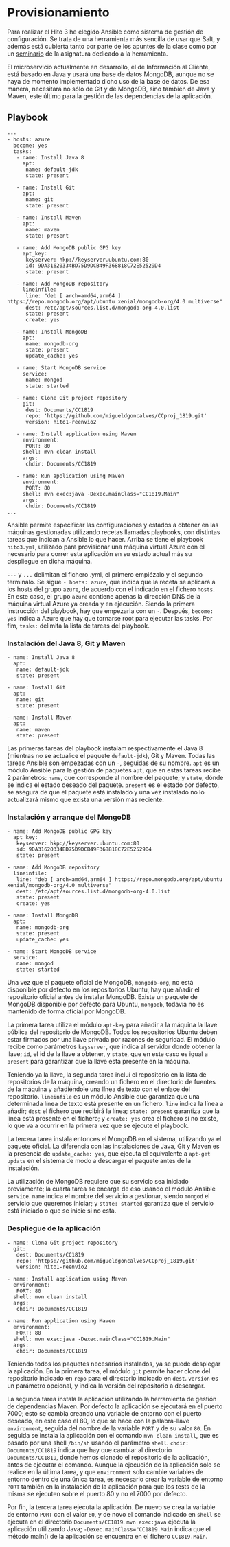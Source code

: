 # Provisionamiento

Para realizar el Hito 3 he elegido Ansible como sistema de gestión de configuración. Se trata de una herramienta más sencilla de usar que Salt, y además está cubierta tanto por parte de los apuntes de la clase como por un [seminario](https://www.meetup.com/es-ES/Granada-Geek/events/255973562/?rv=ea1_v2&_xtd=gatlbWFpbF9jbGlja9oAJDViZWU1ZjJmLWViZDAtNGMwMi05ZTI3LTkxODY0M2YwZjYzNw) de la asignatura dedicado a la herramienta.

El microservicio actualmente en desarrollo, el de Información al Cliente, está basado en Java y usará una base de datos MongoDB, aunque no se haya de momento implementado dicho uso de la base de datos. De esa manera, necesitará no sólo de Git y de MongoDB, sino también de Java y Maven, este último para la gestión de las dependencias de la aplicación.

## Playbook

```
---
- hosts: azure
  become: yes
  tasks:
   - name: Install Java 8
     apt:
      name: default-jdk
      state: present

   - name: Install Git
     apt:
      name: git
      state: present

   - name: Install Maven
     apt:
      name: maven
      state: present

   - name: Add MongoDB public GPG key
     apt_key:
      keyserver: hkp://keyserver.ubuntu.com:80
      id: 9DA31620334BD75D9DCB49F368818C72E52529D4
      state: present

   - name: Add MongoDB repository
     lineinfile:
      line: "deb [ arch=amd64,arm64 ] https://repo.mongodb.org/apt/ubuntu xenial/mongodb-org/4.0 multiverse"
      dest: /etc/apt/sources.list.d/mongodb-org-4.0.list
      state: present
      create: yes

   - name: Install MongoDB
     apt:
      name: mongodb-org
      state: present
      update_cache: yes

   - name: Start MongoDB service
     service:
      name: mongod
      state: started

   - name: Clone Git project repository
     git:
      dest: Documents/CC1819
      repo: 'https://github.com/migueldgoncalves/CCproj_1819.git'
      version: hito1-reenvio2

   - name: Install application using Maven
     environment:
      PORT: 80
     shell: mvn clean install
     args:
      chdir: Documents/CC1819

   - name: Run application using Maven
     environment:
      PORT: 80
     shell: mvn exec:java -Dexec.mainClass="CC1819.Main"
     args:
      chdir: Documents/CC1819
...
```
Ansible permite especificar las configuraciones y estados a obtener en las máquinas gestionadas utilizando recetas llamadas playbooks, con distintas tareas que indican a Ansible lo que hacer. Arriba se tiene el playbook `hito3.yml`, utilizado para provisionar una máquina virtual Azure con el necesario para correr esta aplicación en su estado actual más su despliegue en dicha máquina.

`---` y `...` delimitan el fichero .yml, el primero empiézalo y el segundo terminalo. Se sigue `- hosts: azure`, que indica que la receta se aplicará a los hosts del grupo `azure`, de acuerdo con el indicado en el fichero `hosts`. En este caso, el grupo `azure` contiene apenas la dirección DNS de la máquina virtual Azure ya creada y en ejecución. Siendo la primera instrucción del playbook, hay que empezarla con un `-`. Después, `become: yes` indica a Azure que hay que tornarse root para ejecutar las tasks. Por fim, `tasks:` delimita la lista de tareas del playbook.

### Instalación del Java 8, Git y Maven

```
- name: Install Java 8
  apt:
   name: default-jdk
   state: present

- name: Install Git
  apt:
   name: git
   state: present

- name: Install Maven
  apt:
   name: maven
   state: present
```
Las primeras tareas del playbook instalam respectivamente el Java 8 (mientras no se actualice el paquete `default-jdk`), Git y Maven. Todas las tareas Ansible son empezadas con un `-`, seguidas de su nombre.
`apt` es un módulo Ansible para la gestión de paquetes `apt`, que en estas tareas recibe 2 parámetros: `name`, que corresponde al nombre del paquete; y `state`, dónde se indica el estado deseado del paquete. `present` es el estado por defecto, se asegura de que el paquete está instalado y una vez instalado no lo actualizará mismo que exista una versión más reciente.

### Instalación y arranque del MongoDB

```
- name: Add MongoDB public GPG key
  apt_key:
   keyserver: hkp://keyserver.ubuntu.com:80
   id: 9DA31620334BD75D9DCB49F368818C72E52529D4
   state: present

- name: Add MongoDB repository
  lineinfile:
   line: "deb [ arch=amd64,arm64 ] https://repo.mongodb.org/apt/ubuntu xenial/mongodb-org/4.0 multiverse"
   dest: /etc/apt/sources.list.d/mongodb-org-4.0.list
   state: present
   create: yes

- name: Install MongoDB
  apt:
   name: mongodb-org
   state: present
   update_cache: yes

- name: Start MongoDB service
  service:
   name: mongod
   state: started
```
Una vez que el paquete oficial de MongoDB, `mongodb-org`, no está disponible por defecto en los repositorios Ubuntu, hay que añadir el repositorio oficial antes de instalar MongoDB. Existe un paquete de MongoDB disponible por defecto para Ubuntu, `mongodb`, todavía no es mantenido de forma oficial por MongoDB.

La primera tarea utiliza el módulo `apt-key` para añadir a la máquina la llave pública del repositorio de MongoDB. Todos los repositorios Ubuntu deben estar firmados por una llave privada por razones de seguridad. El módulo recibe como parámetros `keyserver`, que indica al servidor donde obtener la llave; `id`, el id de la llave a obtener, y `state`, que en este caso es igual a `present` para garantizar que la llave está presente en la máquina.

Teniendo ya la llave, la segunda tarea incluí el repositorio en la lista de repositorios de la máquina, creando un fichero en el directorio de fuentes de la máquina y añadiéndole una línea de texto con el enlace del repositorio. `lineinfile` es un módulo Ansible que garantiza que una determinada línea de texto está presente en un fichero. `line` indica la línea a añadir; `dest` el fichero que recibirá la línea; `state: present` garantiza que la línea está presente en el fichero; y `create: yes` crea el fichero si no existe, lo que va a ocurrir en la primera vez que se ejecute el playbook.

La tercera tarea instala entonces el MongoDB en el sistema, utilizando ya el paquete oficial. La diferencia con las instalaciones de Java, Git y Maven es la presencia de `update_cache: yes`, que ejecuta el equivalente a `apt-get update` en el sistema de modo a descargar el paquete antes de la instalación.

La utilización de MongoDB requiere que su servicio sea iniciado previamente; la cuarta tarea se encarga de eso usando el módulo Ansible `service`. `name` indica el nombre del servicio a gestionar, siendo `mongod` el servicio que queremos iniciar; y `state: started` garantiza que el servicio está iniciado o que se inicie si no está.

### Despliegue de la aplicación

```
- name: Clone Git project repository
  git:
   dest: Documents/CC1819
   repo: 'https://github.com/migueldgoncalves/CCproj_1819.git'
   version: hito1-reenvio2

- name: Install application using Maven
  environment:
   PORT: 80
  shell: mvn clean install
  args:
   chdir: Documents/CC1819

- name: Run application using Maven
  environment:
   PORT: 80
  shell: mvn exec:java -Dexec.mainClass="CC1819.Main"
  args:
   chdir: Documents/CC1819
```
Teniendo todos los paquetes necesarios instalados, ya se puede desplegar la aplicación. En la primera tarea, el módulo `git` permite hacer clone del repositorio indicado en `repo` para el directorio indicado en `dest`. `version` es un parámetro opcional, y indica la versión del repositorio a descargar.

La segunda tarea instala la aplicación utilizando la herramienta de gestión de dependencias Maven. Por defecto la aplicación se ejecutará en el puerto 7000; esto se cambia creando una variable de entorno con el puerto deseado, en este caso el 80, lo que se hace con la palabra-llave `environment`, seguida del nombre de la variable `PORT` y de su valor `80`. En seguida se instala la aplicación con el comando `mvn clean install`, que es pasado por una shell `/bin/sh` usando el parámetro `shell`. `chdir: Documents/CC1819` indica que hay que cambiar al directorio `Documents/CC1819`, donde hemos clonado el repositorio de la aplicación, antes de ejecutar el comando. Aunque la ejecución de la aplicación solo se realice en la última tarea, y que `environment` solo cambie variables de entorno dentro de una única tarea, es necesario crear la variable de entorno `PORT` también en la instalación de la aplicación para que los tests de la misma se ejecuten sobre el puerto 80 y no el 7000 por defecto.

Por fin, la tercera tarea ejecuta la aplicación. De nuevo se crea la variable de entorno `PORT` con el valor `80`, y de novo el comando indicado en `shell` se ejecuta en el directorio `Documents/CC1819`. `mvn exec:java` ejecuta la aplicación utilizando Java; `-Dexec.mainClass="CC1819.Main` indica que el método main() de la aplicación se encuentra en el fichero `CC1819.Main`.

